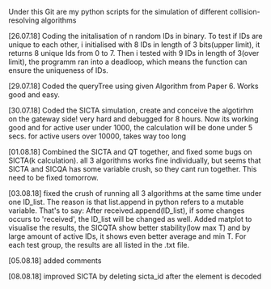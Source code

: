Under this Git are my python scripts for the simulation of different collision-resolving algorithms

[26.07.18] Coding the initalisation of n random IDs in binary. To test if IDs are unique to each other, i initialised with 8 IDs in length of 3 bits(upper limit), it returns 8 
           unique Ids from 0 to 7. Then i tested with 9 IDs in length of 3(over limit), the programm ran into a deadloop, which means the function can ensure the uniqueness of IDs.

[29.07.18] Coded the queryTree using given Algorithm from Paper 6. Works good and easy.

[30.07.18] Coded the SICTA simulation, create and conceive the algotirhm on the gateway side! very hard and debugged for 8 hours. Now its working good and for active user under 1000, the calculation will be done under 5 secs. for active users over 10000, takes way too long

[01.08.18] Combined the SICTA and QT together, and fixed some bugs on SICTA(k calculation). all 3 algorithms works fine individually, but seems that SICTA and SICQA has some variable crush, so they cant run together. This need to be fixed tomorrow.

[03.08.18] fixed the crush of running all 3 algorithms at the same time under one ID_list. The reason is that list.append in python refers to a mutable variable. That's to say: After received.append(ID_list), if some changes occurs to 'received', the ID_list will be changed as well.
Added matplot to visualise the results, the SICQTA show better stability(low max T) and by large amount of active IDs, it shows even better average and min T. For each test group, the results are all listed in the .txt file.

[05.08.18] added comments 

[08.08.18] improved SICTA by deleting sicta_id after the element is decoded